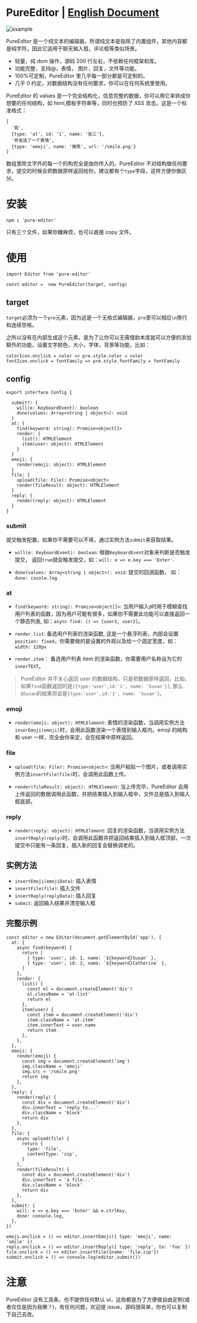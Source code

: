 # PureEditor | [English Document](/README.md)

![example](https://user-images.githubusercontent.com/13190639/176615872-9c2ec97f-a309-4665-b56a-47f7e7c090aa.png)

PureEditor 是一个纯文本的编辑器，所谓纯文本是指除了内置组件，其他内容都是纯字符。因此它适用于聊天输入框，评论框等类似场景。

- 轻量，纯 dom 操作，源码 200 行左右，不依赖任何框架和库。
- 功能完整，支持@，表情， 图片，回复，文件等功能。
- 100%可定制，PureEditor 里几乎每一部分都是可定制的。
- 几乎 0 约定，对数据结构没有任何要求，你可以在任何系统里使用。

PureEditor 的 values 是一个完全结构化，信息完整的数据，你可以用它来转成你想要的任何结构，如 html,模板字符串等，同时也预防了 XSS 攻击。这是一个标准格式：

```
[
  '我',
  {type: 'at', id: '1', name: '张三'},
  '并发送了一个表情',
  {type: 'emoji', name: '微笑', url: '/smile.png'}
]
```

数组里除文字外的每一个的构完全是由你传入的，PureEditor 不对结构做任何要求，提交的时候会把数据原样返回给你，建议都有个`type`字段，这样方便你做区分。

# 安装

```
npm i 'pure-editor'
```

只有三个文件，如果你嫌麻烦，也可以直接 copy 文件。

# 使用

```
import Editor from 'pure-editor'

const editor =  new PureEditor(target, config)
```

## target

`target`必须为一个`pre`元素，因为这是一个无格式编辑器，`pre`里可以相应`\n`换行和连续空格。

之所以没有在内部生成这个元素，是为了让你可以无需借助本库就可以方便的添加额外的功能，设置文字颜色，大小，字体，背景等功能，比如：

```
colorIcon.onclick = color => pre.style.color = color
fontIcon.onclick = fontFamily => pre.style.fontFamily = fontFamily
```

## config

```
export interface Config {

  submit?: {
    will(e: KeyboardEvent): boolean
    done(values: Array<string | object>): void
  }
  at: {
    find(keyword: string): Promise<object[]>
    render: {
      list(): HTMLElement
      item(user: object): HTMLElement
    }
  }
  emoji: {
    render(emoji: object): HTMLElement
  }
  file: {
    upload(file: File): Promise<object>
    render(fileResult: object): HTMLElement
  }
  reply: {
    render(reply: object): HTMLElement
  }
}
```

### submit

提交触发配置，如果你不需要可以不填，通过实例方法`submit`来获取结果。

- `will(e: KeyboardEvent): boolean`: 根据`KeyboardEvent`对象来判断是否触发提交， 返回`true`就会触发提交，如：`will: e => e.key === 'Enter'`.

- `done(values: Array<string | object>): void`: 提交的回调函数， 如：`done: cosole.log`

### at

- `find(keyword: string): Promise<object[]>`: 当用户输入`@`时用于模糊查找用户列表的函数，因为用户可能有很多，如果你不需要此功能可以直接返回一个静态列表, 如：`async find: () => [user1, user2]`。

- `render.list`: 备选用户列表的渲染函数, 这是一个悬浮列表，内部会设置`position: fixed`，你需要做的是设置的外观以及给一个固定宽度，如：`width: 120px`

- `render.item`： 备选用户列表 item 的渲染函数，你需要用户名称设为它的`innerTEXT`。

> PureEditor 并不关心返回 user 的数据结构，只是把数据原样返回，比如，如果`find`函数返回的是`[{type:'user',id:'1', name: 'Susan'}]`, 那么`@Susan`的结果将会是`{type:'user',id:'1', name: 'Susan'}`。

### emoji

- `render(emoji: object): HTMLElement`: 表情的渲染函数，当调用实例方法`inserEmoji(emoji)`时，会用此函数渲染一个表情到输入框内。emoji 的结构和 user 一样，完全由你来定，会在结果中原样返回。

### file

- `upload(file: File): Promise<object>`: 当用户粘贴一个图片，或者调用实例方法`insertFile(file)`时，会调用此函数上传。

- `render(fileResult: object): HTMLElement`: 当上传完毕，PureEditor 会用上传返回的数据调用此函数，并把结果插入到输入框中，文件总是插入到输入框底部。

### reply

- `render(reply: object): HTMLElement`: 回复的渲染函数，当调用实例方法`insertReply(reply)`时，会调用此函数并把返回结果插入到输入框顶部，一次提交中只能有一条回复，插入新的回复会替换调老的。

## 实例方法

- `insertEmoji(emojiData)`: 插入表情
- `insertFile(file)`: 插入文件
- `insertReply(replyData)`: 插入回复
- `submit`: 返回输入结果并清空输入框

## 完整示例

```
const editor = new Editor(document.getElementById('app'), {
  at: {
    async find(keyword) {
      return [
        { type: 'user', id: 1, name: `${keyword}Susan` },
        { type: 'user', id: 2, name: `${keyword}Catherine` },
      ]
    },
    render: {
      list() {
        const el = document.createElement('div')
        el.className = 'at-list'
        return el
      },
      item(user) {
        const item = document.createElement('div')
        item.className = 'at-item'
        item.innerText = user.name
        return item
      },
    },
  },
  emoji: {
    render(emoji) {
      const img = document.createElement('img')
      img.className = 'emoji'
      img.src = '/smile.png'
      return img
    },
  },
  reply: {
    render(reply) {
      const div = document.createElement('div')
      div.innerText = 'reply to...'
      div.className = 'block'
      return div
    },
  },
  file: {
    async upload(file) {
      return {
        type: 'file',
        contentType: 'zip',
      }
    },
    render(fileResult) {
      const div = document.createElement('div')
      div.innerText = 'a file...'
      div.className = 'block'
      return div
    },
  },
  submit: {
    will: e => e.key === 'Enter' && e.ctrlKey,
    done: console.log,
  },
})

emoji.onclick = () => editor.insertEmoji({ type: 'emoji', name: 'smile' })
reply.onclick = () => editor.insertReply({ type: 'reply', to: 'foo' })
file.onclick = () => editor.insertFile({name: 'file.zip'})
submit.onclick = () => console.log(editor.submit())
```

# 注意

PureEditor 没有工具条，也不提供任何默认 ui，这些都是为了方便做自由定制(或者仅仅是因为我懒？)，有任何问题，欢迎提 issue，源码很简单，你也可以复制下自己去改。
